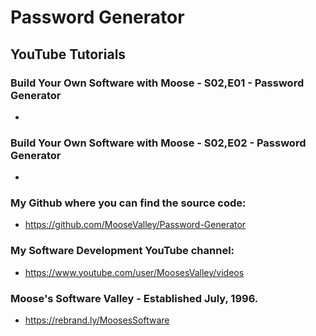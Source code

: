 # Password Generator

## YouTube Tutorials

### Build Your Own Software with Moose - S02,E01 - Password Generator
*

### Build Your Own Software with Moose - S02,E02 - Password Generator
*

### My Github where you can find the source code:
* https://github.com/MooseValley/Password-Generator

### My Software Development YouTube channel:
* https://www.youtube.com/user/MoosesValley/videos

### Moose's Software Valley - Established July, 1996.
* https://rebrand.ly/MoosesSoftware
